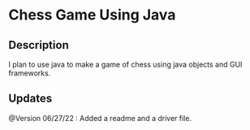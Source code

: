 # Chess Game Using Java

## Description

I plan to use java to make a game of chess using java objects and GUI frameworks.

## Updates

@Version 06/27/22 : Added a readme and a driver file.
